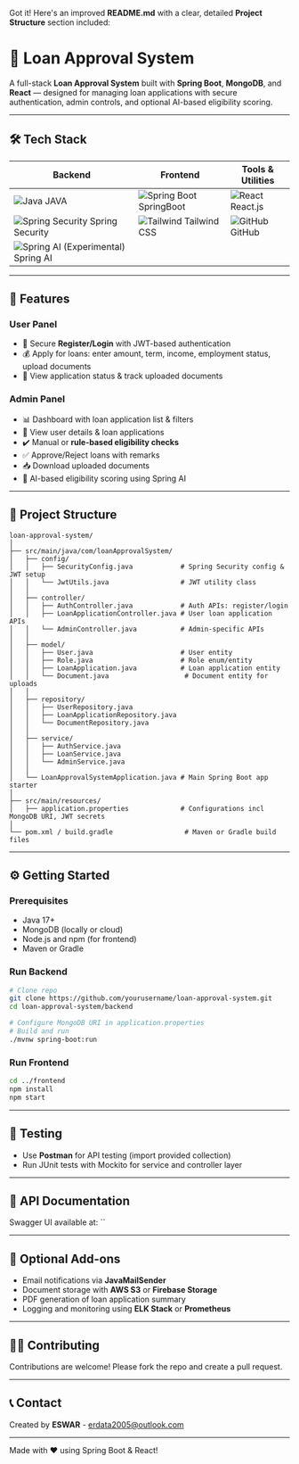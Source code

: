 Got it! Here's an improved **README.md** with a clear, detailed **Project Structure** section included:


# 🚀 Loan Approval System

A full-stack **Loan Approval System** built with **Spring Boot**, **MongoDB**, and **React** — designed for managing loan applications with secure authentication, admin controls, and optional AI-based eligibility scoring.

---

## 🛠️ Tech Stack

| Backend                                   | Frontend                 | Tools & Utilities                  |
|-------------------------------------------|--------------------------|----------------------------------|
| ![Java](https://img.shields.io/badge/Java-ED8B00?logo=java&logoColor=white) JAVA |![Spring Boot](https://img.shields.io/badge/Spring_Boot-6DB33F?logo=spring&logoColor=white) SpringBoot|![React](https://img.shields.io/badge/React-20232A?logo=react&logoColor=61DAFB) React.js | ![Postman](https://img.shields.io/badge/Postman-FF6C37?logo=postman&logoColor=white) Postman | ![MongoDB](https://img.shields.io/badge/MongoDB-47A248?logo=mongodb&logoColor=white) MongoDB    | ![Axios](https://img.shields.io/badge/Axios-5A29E4?logo=axios&logoColor=white) Axios           | ![Swagger](https://img.shields.io/badge/Swagger-85EA2D?logo=swagger&logoColor=black) Swagger UI        |
| ![Spring Security](https://img.shields.io/badge/Spring_Security-6DB33F?logo=springsecurity&logoColor=white) Spring Security | ![Tailwind](https://img.shields.io/badge/Tailwind_CSS-38B2AC?logo=tailwind-css&logoColor=white) Tailwind CSS  | ![GitHub](https://img.shields.io/badge/GitHub-181717?logo=github&logoColor=white) GitHub                 |
| ![Spring AI (Experimental)](https://img.shields.io/badge/Spring_AI-6DB33F?logo=spring&logoColor=white) Spring AI  |

---

## 🌟 Features

### User Panel
- 🔐 Secure **Register/Login** with JWT-based authentication
- 💰 Apply for loans: enter amount, term, income, employment status, upload documents
- 📄 View application status & track uploaded documents

### Admin Panel
- 📊 Dashboard with loan application list & filters
- 👤 View user details & loan applications
- ✔️ Manual or **rule-based eligibility checks**
- ✅ Approve/Reject loans with remarks
- 📥 Download uploaded documents
- 🤖  AI-based eligibility scoring using Spring AI 

---

## 📁 Project Structure

```plaintext
loan-approval-system/
│
├── src/main/java/com/loanApprovalSystem/
│   ├── config/
│   │   ├── SecurityConfig.java            # Spring Security config & JWT setup
│   │   └── JwtUtils.java                  # JWT utility class
│   │
│   ├── controller/
│   │   ├── AuthController.java            # Auth APIs: register/login
│   │   ├── LoanApplicationController.java # User loan application APIs
│   │   └── AdminController.java           # Admin-specific APIs
│   │
│   ├── model/
│   │   ├── User.java                      # User entity
│   │   ├── Role.java                      # Role enum/entity
│   │   ├── LoanApplication.java           # Loan application entity
│   │   └── Document.java                   # Document entity for uploads
│   │
│   ├── repository/
│   │   ├── UserRepository.java
│   │   ├── LoanApplicationRepository.java
│   │   └── DocumentRepository.java
│   │
│   ├── service/
│   │   ├── AuthService.java
│   │   ├── LoanService.java
│   │   └── AdminService.java
│   │
│   └── LoanApprovalSystemApplication.java # Main Spring Boot app starter
│
├── src/main/resources/
│   ├── application.properties             # Configurations incl MongoDB URI, JWT secrets
│
└── pom.xml / build.gradle                  # Maven or Gradle build files

````

---

## ⚙️ Getting Started

### Prerequisites

* Java 17+
* MongoDB (locally or cloud)
* Node.js and npm (for frontend)
* Maven or Gradle

### Run Backend

```bash
# Clone repo
git clone https://github.com/yourusername/loan-approval-system.git
cd loan-approval-system/backend

# Configure MongoDB URI in application.properties
# Build and run
./mvnw spring-boot:run
```

### Run Frontend

```bash
cd ../frontend
npm install
npm start
```

---

## 🧪 Testing

* Use **Postman** for API testing (import provided collection)
* Run JUnit tests with Mockito for service and controller layer

---

## 📄 API Documentation

Swagger UI available at: ``

---

## 🚀 Optional Add-ons

* Email notifications via **JavaMailSender**
* Document storage with **AWS S3** or **Firebase Storage**
* PDF generation of loan application summary
* Logging and monitoring using **ELK Stack** or **Prometheus**

---

## 👨‍💻 Contributing

Contributions are welcome! Please fork the repo and create a pull request.

---


## 📞 Contact

Created by **ESWAR** - erdata2005@outlook.com

---

Made with ❤️ using Spring Boot & React!

